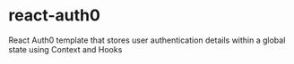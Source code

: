 # react-auth0
React Auth0 template that stores user authentication details within a global state using Context and Hooks
